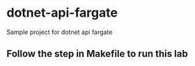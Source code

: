 # dotnet-api-fargate
Sample project for dotnet api fargate

## Follow the step in Makefile to run this lab

